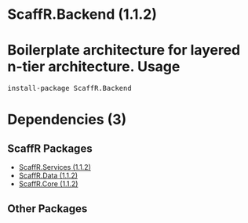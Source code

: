 ﻿ScaffR.Backend (1.1.2)
======
Boilerplate architecture for layered n-tier architecture.
Usage
======
<pre>install-package ScaffR.Backend</pre>
Dependencies (3)
=====

ScaffR Packages
------
* [ScaffR.Services (1.1.2)](https://github.com/wcpro/ScaffR/tree/master/src/ScaffR.Services)
* [ScaffR.Data (1.1.2)](https://github.com/wcpro/ScaffR/tree/master/src/ScaffR.Data)
* [ScaffR.Core (1.1.2)](https://github.com/wcpro/ScaffR/tree/master/src/ScaffR.Core)

Other Packages
------
